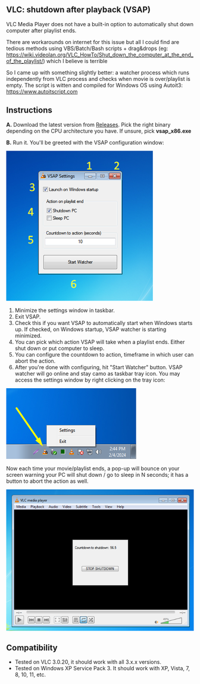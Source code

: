 ## VLC: shutdown after playback (VSAP)

VLC Media Player does not have a built-in option to automatically shut down computer after playlist ends.

There are workarounds on internet for this issue but all I could find are tedious methods using VBS/Batch/Bash scripts + drag&drops (eg: https://wiki.videolan.org/VLC_HowTo/Shut_down_the_computer_at_the_end_of_the_playlist/) which I believe is terrible

So I came up with something slightly better: a watcher process which runs independently from VLC process and checks when movie is over/playlist is empty. The script is witten and compiled for Windows OS using Autoit3: https://www.autoitscript.com

## Instructions

**A.** Download the latest version from [Releases](https://github.com/tgbv/vlc-shutdown-after-playback/releases). Pick the right binary depending on the CPU architecture you have. If unsure, pick **vsap_x86.exe**

**B.** Run it. You'll be greeted with the VSAP configuration window:

<img src="https://github.com/tgbv/vlc-shutdown-after-playback/blob/main/screenshots/1.png?raw=true" />

1. Minimize the settings window in taskbar.
2. Exit VSAP.
3. Check this if you want VSAP to automatically start when Windows starts up. If checked, on Windows startup, VSAP watcher is starting minimized.
4. You can pick which action VSAP will take when a playlist ends. Either shut down or put computer to sleep.
5. You can configure the countdown to action, timeframe in which user can abort the action.
6. After you're done with configuring, hit "Start Watcher" button. VSAP watcher will go online and stay camo as taskbar tray icon. You may access the settings window by right clicking on the tray icon:
<img src="https://github.com/tgbv/vlc-shutdown-after-playback/blob/main/screenshots/2.png?raw=true" />

Now each time your movie/playlist ends, a pop-up will bounce on your screen warning your PC will shut down / go to sleep in N seconds; it has a button to abort the action as well.

<img src="https://github.com/tgbv/vlc-shutdown-after-playback/blob/main/screenshots/3.png?raw=true" />


## Compatibility

- Tested on VLC 3.0.20, it should work with all 3.x.x versions.
- Tested on Windows XP Service Pack 3. It should work with XP, Vista, 7, 8, 10, 11, etc.
